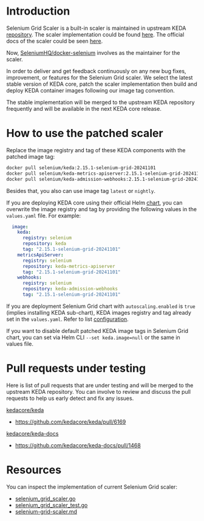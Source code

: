 # Introduction

Selenium Grid Scaler is a built-in scaler is maintained in upstream KEDA [repository](https://github.com/kedacore/keda). The scaler implementation could be found [here](https://github.com/kedacore/keda/blob/main/pkg/scalers/selenium_grid_scaler.go). The official docs of the scaler could be seen [here](https://keda.sh/docs/latest/scalers/selenium-grid-scaler/).

Now, [SeleniumHQ/docker-selenium](https://github.com/SeleniumHQ/docker-selenium) involves as the maintainer for the scaler.

In order to deliver and get feedback continuously on any new bug fixes, improvement, or features for the Selenium Grid scaler. We select the latest stable version of KEDA core, patch the scaler implementation then build and deploy KEDA container images following our image tag convention.

The stable implementation will be merged to the upstream KEDA repository frequently and will be available in the next KEDA core release.

# How to use the patched scaler

Replace the image registry and tag of these KEDA components with the patched image tag:

```bash
docker pull selenium/keda:2.15.1-selenium-grid-20241101
docker pull selenium/keda-metrics-apiserver:2.15.1-selenium-grid-20241101
docker pull selenium/keda-admission-webhooks:2.15.1-selenium-grid-20241101
```

Besides that, you also can use image tag `latest` or `nightly`.

If you are deploying KEDA core using their official Helm [chart](https://github.com/kedacore/charts), you can overwrite the image registry and tag by providing the following values in the `values.yaml` file. For example:

```yaml
  image:
    keda:
      registry: selenium
      repository: keda
      tag: "2.15.1-selenium-grid-20241101"
    metricsApiServer:
      registry: selenium
      repository: keda-metrics-apiserver
      tag: "2.15.1-selenium-grid-20241101"
    webhooks:
      registry: selenium
      repository: keda-admission-webhooks
      tag: "2.15.1-selenium-grid-20241101"
```

If you are deployment Selenium Grid chart with `autoscaling.enabled` is `true` (implies installing KEDA sub-chart), KEDA images registry and tag already set in the `values.yaml`. Refer to list [configuration](../charts/selenium-grid/CONFIGURATION.md).

If you want to disable default patched KEDA image tags in Selenium Grid chart, you can set via Helm CLI `--set keda.image=null` or the same in values file.

# Pull requests under testing

Here is list of pull requests that are under testing and will be merged to the upstream KEDA repository.
You can involve to review and discuss the pull requests to help us early detect and fix any issues.

[kedacore/keda](https://github.com/kedacore/keda)

- https://github.com/kedacore/keda/pull/6169

[kedacore/keda-docs](https://github.com/kedacore/keda-docs)

- https://github.com/kedacore/keda-docs/pull/1468

# Resources

You can inspect the implementation of current Selenium Grid scaler:

- [selenium_grid_scaler.go](./scalers/selenium_grid_scaler.go)
- [selenium_grid_scaler_test.go](./scalers/selenium_grid_scaler_test.go)
- [selenium-grid-scaler.md](./scalers/selenium-grid-scaler.md)
